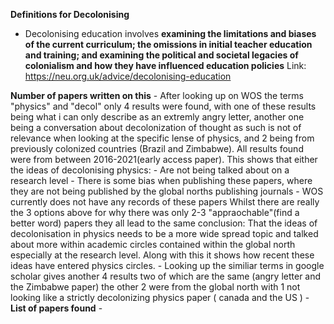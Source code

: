**Definitions for Decolonising**
- Decolonising education involves **examining the limitations and biases of the current curriculum; the omissions in initial teacher education and training; and examining the political and societal legacies of colonialism and how they have influenced education policies** 
   Link: https://neu.org.uk/advice/decolonising-education
   
**Number of papers written on this**
	- After looking up on WOS the terms "physics" and "decol" only 4 results were found, with one of these results being what i can only describe as an extremly angry letter, another one being a conversation about decolonization of thought as such is not of relevance when looking at the specific lense of physics, and 2 being from previously colonized countries (Brazil and Zimbabwe). 
	  All results found were from between 2016-2021(early access paper).
	  This shows that either the ideas of decolonising physics:
		- Are not being talked about on a research level
		- There is some bias when publishing these papers, where they are not being published by the global norths publishing journals
		- WOS currently does not have any records of these papers
	  Whilst there are really the 3 options above for why there was only 2-3 "appraochable"(find a better word) papers they all lead to the same conclusion:
	  That the ideas of decolonisation in physics needs to be a more wide spread topic and talked about more within academic circles contained within the global north especially at the research level. Along with this it shows how recent these ideas have entered physics circles.
	- Looking up the similiar terms in google scholar gives another 4 results two of which are the same (angry letter and the Zimbabwe paper) the other 2 were from the global north with 1 not looking like a strictly decolonizing physics paper ( canada and the US )
	- **List of papers found**
		- 



